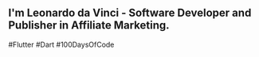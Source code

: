 ## I'm Leonardo da Vinci - Software Developer and Publisher in Affiliate Marketing. 
#Flutter
#Dart
#100DaysOfCode
##
